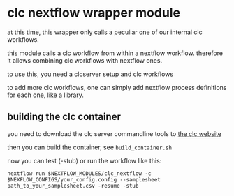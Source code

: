 # clc nextflow wrapper module

at this time, this wrapper only calls a peculiar one of our internal clc workflows.

this module calls a clc workflow from within a nextflow workflow.
therefore it allows combining clc workflows with nextflow ones.

to use this, you need a clcserver setup and clc workflows


to add more clc workflows, one can simply add nextflow process definitions for each one, like a library.


## building the clc container
you need to download the clc server commandline tools to [the clc website](https://digitalinsights.qiagen.com/products-overview/discovery-insights-portfolio/enterprise-ngs-solutions/clc-server-command-line-tools/)


then you can build the container, see `build_container.sh`

now you can test (-stub) or run the workflow like this:

```
nextflow run $NEXTFLOW_MODULES/clc_nextflow -c $NEXFLOW_CONFIGS/your_config.config --samplesheet path_to_your_samplesheet.csv -resume -stub
```
